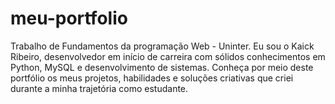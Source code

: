 # meu-portfolio
Trabalho de Fundamentos da programação Web - Uninter. Eu sou o Kaick Ribeiro, desenvolvedor em início de carreira com sólidos conhecimentos em Python, MySQL e desenvolvimento de sistemas. Conheça por meio deste portfólio os meus projetos, habilidades e soluções criativas que criei durante a minha trajetória como estudante.
